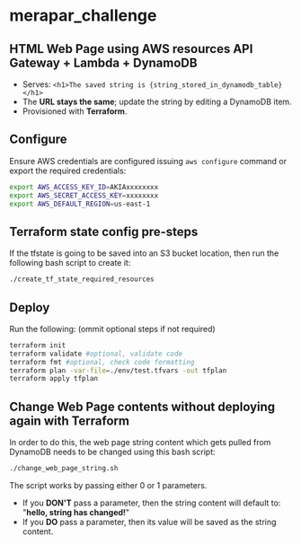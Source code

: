 # merapar_challenge

## HTML Web Page using AWS resources API Gateway + Lambda + DynamoDB

- Serves: `<h1>The saved string is {string_stored_in_dynamodb_table}</h1>`  
- The **URL stays the same**; update the string by editing a DynamoDB item.
- Provisioned with **Terraform**.

## Configure

Ensure AWS credentials are configured issuing `aws configure` command or export the required credentials:

```bash
export AWS_ACCESS_KEY_ID=AKIAxxxxxxxx
export AWS_SECRET_ACCESS_KEY=xxxxxxxx
export AWS_DEFAULT_REGION=us-east-1
```

## Terraform state config pre-steps

If the tfstate is going to be saved into an S3 bucket location, then run the following bash script to create it:

```bash
./create_tf_state_required_resources
```

## Deploy

Run the following: (ommit optional steps if not required)

```bash
terraform init
terraform validate #optional, validate code
terraform fmt #optional, check code formatting
terraform plan -var-file=./env/test.tfvars -out tfplan
terraform apply tfplan
```

## Change Web Page contents without deploying again with Terraform

In order to do this, the web page string content which gets pulled from DynamoDB needs to be changed using this bash script:

```bash
./change_web_page_string.sh
```

The script works by passing either 0 or 1 parameters.
- If you **DON'T** pass a parameter, then the string content will default to: "**hello, string has changed!**"
 - If you **DO** pass a parameter, then its value will be saved as the string content.
